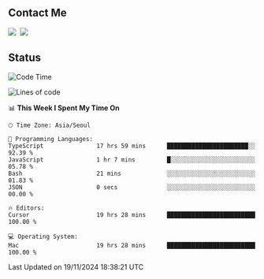 ## Contact Me
<a href="https://instagram.com/_hongrok"><img src="https://img.shields.io/badge/Instagram-E4405F?style=for-the-badge&logo=Instagram&logoColor=white"/></a>&nbsp;
<img src="https://img.shields.io/badge/HongRok @hlog2e-5865F2?style=for-the-badge&logo=Discord&logoColor=white"/>&nbsp;

## Status

<!--START_SECTION:waka-->
![Code Time](http://img.shields.io/badge/Code%20Time-785%20hrs%2025%20mins-blue)

![Lines of code](https://img.shields.io/badge/From%20Hello%20World%20I%27ve%20Written-601.8%20thousand%20lines%20of%20code-blue)

📊 **This Week I Spent My Time On** 

```text
🕑︎ Time Zone: Asia/Seoul

💬 Programming Languages: 
TypeScript               17 hrs 59 mins      ███████████████████████░░   92.39 % 
JavaScript               1 hr 7 mins         █░░░░░░░░░░░░░░░░░░░░░░░░   05.78 % 
Bash                     21 mins             ░░░░░░░░░░░░░░░░░░░░░░░░░   01.83 % 
JSON                     0 secs              ░░░░░░░░░░░░░░░░░░░░░░░░░   00.00 % 

🔥 Editors: 
Cursor                   19 hrs 28 mins      █████████████████████████   100.00 % 

💻 Operating System: 
Mac                      19 hrs 28 mins      █████████████████████████   100.00 % 
```


 Last Updated on 19/11/2024 18:38:21 UTC
<!--END_SECTION:waka-->
